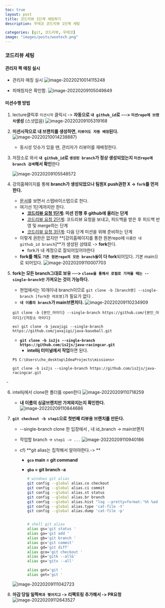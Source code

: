 ```yaml
---
toc: true
layout: post
title: 코드리뷰 1단계 세팅하기
description: 우테코 코드리뷰 1단계 세팅

categories: [git, 코드리뷰, 우테코]
image: "images/posts/wootech.png"
---
```


### 코드리뷰 세팅

#### 관리자 짝 매칭 실시

- 관리자 매칭 실시
  ![image-20220210014115248](https://raw.githubusercontent.com/is3js/screenshots/main/image-20220210014115248.png)

- 피매칭자은 확인함.
    ![image-20220209105049849](https://raw.githubusercontent.com/is3js/screenshots/main/image-20220209105049849.png)





#### 미션수행 방법

1. lecture클릭후 `미션시작` 클릭시 ->  **자동으로 `내 github_id`로 ---> `미션repo에 브랜치`생성**  (스샷없음)
    ![image-20220209105319168](https://raw.githubusercontent.com/is3js/screenshots/main/image-20220209105319168.png)
2. **미션시작으로 내 브랜치를 생성하면, `리뷰어도 자동 배정`된다.**
    ![image-20220210014238887](https://raw.githubusercontent.com/is3js/screenshots/main/image-20220210014238887.png))
    - 동시성 잇슈가 있을 땐, 관리자가 리뷰어를 재배정한다.



3. 저장소로 와서 **`내 github_id`로 `생성된 branch`가 정상 생성되었는지 `미션repo에 branch 검색`해서 확인**한다

    ![image-20220209105548572](https://raw.githubusercontent.com/is3js/screenshots/main/image-20220209105548572.png)







4. 강의홈페이지를 통해 **branch가 생성되었으나 팀원X  push권한 X -> `fork`를 먼저 한다.**
    - [문서](https://github.com/woowacourse/woowacourse-docs/blob/master/maincourse/README.md)를 보면서 스텝바이스텝으로 한다.
    - 여기선 1단계까지만 한다.
        - **[코드리뷰 요청 1단계](https://github.com/woowacourse/woowacourse-docs/blob/master/maincourse/review-step1.md): 미션 진행 후 github에 올리는 단계**
        - [코드리뷰 요청 2단계](https://github.com/woowacourse/woowacourse-docs/blob/master/maincourse/review-step2.md): 코드리뷰 요청을 보내고, 피드백을 받은 후 피드백 반영 및 merge하는 단계
        - [코드리뷰 요청 3단계](https://github.com/woowacourse/woowacourse-docs/blob/master/maincourse/review-step3.md): 다음 단계 미션을 위해 준비하는 단계
    - 이렇게 권한은 없지만 **[강의홈페이지를 통한 원본repo에 `이름만 내 github_id branch`]**가 생성된 상태로 -> **fork**한다.
        - fork가 내 계정으로 잘되어있어야한다
    - **fork를 해도  `기존 원본repo의 모든 branch들`이 다 fork**되어있다. 기본 main으로 되어있다.
        ![image-20220209110007703](https://raw.githubusercontent.com/is3js/screenshots/main/image-20220209110007703.png)







5. **fork는 모든 branch그대로 보유 ---> `clone을 통해서 로컬로 가져올 때는 --single-branch만` 가져오는 것이 가능하다.**

    - 현업에서는 10개이내 branch이므로 `git clone -b [branch명] --single-branch [fork한 레포명]`가 필요가 없다  .
    - **`내 이름의 branch`가 main브랜치다.**
        ![image-20220209110234909](https://raw.githubusercontent.com/is3js/screenshots/main/image-20220209110234909.png)

    ```
    git clone -b {본인_아이디} --single-branch https://github.com/{본인_아이디}/{저장소 아이디}
    
    ex) git clone -b javajigi --single-branch https://github.com/javajigi/java-baseball.git
    ```

    - **`git clone -b is2js --single-branch https://github.com/is2js/java-racingcar.git`**
        - **intellij 터미널에서 작업**하면 된다.

    ```
    PS C:\Users\cho_desktop\IdeaProjects\missions> 
    
    git clone -b is2js --single-branch https://github.com/is2js/java-
    racingcar.git
    ```

    

​		- 

6. intellij에서 clone한 폴더를 open한다
    ![image-20220209110718259](https://raw.githubusercontent.com/is3js/screenshots/main/image-20220209110718259.png)
    - **내 이름의 싱글브랜치만 가져와지는지 확인한다.**
        ![image-20220209110844686](https://raw.githubusercontent.com/is3js/screenshots/main/image-20220209110844686.png)



7. **`git checkout -b step1`으로 첫번째 리뷰용 브랜치를 만든다.**

    - --single-branch clone 한 입장에서 , 내 id_branch -> main브랜치
    - 작업할 branch -> `step1 -> ...`
      ![image-20220209110940186](https://raw.githubusercontent.com/is3js/screenshots/main/image-20220209110940186.png)

    - cf) **git alias는 집착해서 알아야한다.-> **

        - **`gco` main = git command**

        - **`gba` = git branch -a**

            ```sh
            # windows git alias
            git config --global alias.co checkout
            git config --global alias.ci commit
            git config --global alias.st status
            git config --global alias.br branch
            git config --global alias.hist "log --pretty=format:'%h %ad | %s%d [%an]' --graph --date=short"
            git config --global alias.type 'cat-file -t'
            git config --global alias.dump 'cat-file -p'
            
            
            # shell git alias
            alias gs='git status '
            alias ga='git add '
            alias gb='git branch '
            alias gc='git commit'
            alias gd='git diff'
            alias gco='git checkout '
            alias gk='gitk --all&'
            alias gx='gitx --all'
            
            alias got='git '
            alias get='git '
            ```

            

    ![image-20220209111042723](https://raw.githubusercontent.com/is3js/screenshots/main/image-20220209111042723.png)

8. **마감 당일 일찍`짝과 찢어지고` -> 리팩토링 추가해서 -> PR요청**
    ![image-20220209112643527](https://raw.githubusercontent.com/is3js/screenshots/main/image-20220209112643527.png)


